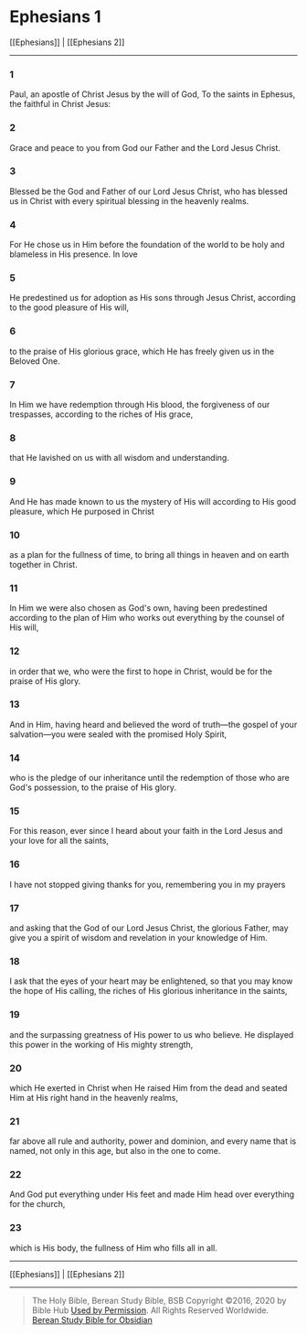 # Ephesians 1

[[Ephesians]] | [[Ephesians 2]]

---

### 1
Paul, an apostle of Christ Jesus by the will of God, To the saints in Ephesus, the faithful in Christ Jesus:

### 2
Grace and peace to you from God our Father and the Lord Jesus Christ.

### 3
Blessed be the God and Father of our Lord Jesus Christ, who has blessed us in Christ with every spiritual blessing in the heavenly realms.

### 4
For He chose us in Him before the foundation of the world to be holy and blameless in His presence. In love

### 5
He predestined us for adoption as His sons through Jesus Christ, according to the good pleasure of His will,

### 6
to the praise of His glorious grace, which He has freely given us in the Beloved One.

### 7
In Him we have redemption through His blood, the forgiveness of our trespasses, according to the riches of His grace,

### 8
that He lavished on us with all wisdom and understanding.

### 9
And He has made known to us the mystery of His will according to His good pleasure, which He purposed in Christ

### 10
as a plan for the fullness of time, to bring all things in heaven and on earth together in Christ.

### 11
In Him we were also chosen as God's own, having been predestined according to the plan of Him who works out everything by the counsel of His will,

### 12
in order that we, who were the first to hope in Christ, would be for the praise of His glory.

### 13
And in Him, having heard and believed the word of truth—the gospel of your salvation—you were sealed with the promised Holy Spirit,

### 14
who is the pledge of our inheritance until the redemption of those who are God's possession, to the praise of His glory.

### 15
For this reason, ever since I heard about your faith in the Lord Jesus and your love for all the saints,

### 16
I have not stopped giving thanks for you, remembering you in my prayers

### 17
and asking that the God of our Lord Jesus Christ, the glorious Father, may give you a spirit of wisdom and revelation in your knowledge of Him.

### 18
I ask that the eyes of your heart may be enlightened, so that you may know the hope of His calling, the riches of His glorious inheritance in the saints,

### 19
and the surpassing greatness of His power to us who believe. He displayed this power in the working of His mighty strength,

### 20
which He exerted in Christ when He raised Him from the dead and seated Him at His right hand in the heavenly realms,

### 21
far above all rule and authority, power and dominion, and every name that is named, not only in this age, but also in the one to come.

### 22
And God put everything under His feet and made Him head over everything for the church,

### 23
which is His body, the fullness of Him who fills all in all.

---

[[Ephesians]] | [[Ephesians 2]]

---

> The Holy Bible, Berean Study Bible, BSB
> Copyright &copy;2016, 2020 by Bible Hub
> [Used by Permission](https://berean.bible/terms.htm). All Rights Reserved Worldwide.
> [Berean Study Bible for Obsidian](https://github.com/gapmiss/berean-study-bible-for-obsidian)</small>


